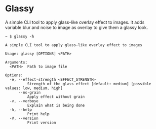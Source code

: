 # Glassy

A simple CLI tool to apply glass-like overlay effect to images.
It adds variable blur and noise to image as overlay to give them a glassy look.

```
~ $ glassy -h

A simple CLI tool to apply glass-like overlay effect to images

Usage: glassy [OPTIONS] <PATH>

Arguments:
  <PATH>  Path to image file

Options:
  -e, --effect-strength <EFFECT_STRENGTH>
          Strength of the glass effect [default: medium] [possible values: low, medium, high]
      --no-grain
          Apply effect without grain
  -v, --verbose
          Explain what is being done
  -h, --help
          Print help
  -V, --version
          Print version
```